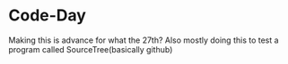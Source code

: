 # Code-Day
Making this is advance for what the 27th? Also mostly doing this to test a program called SourceTree(basically github)
